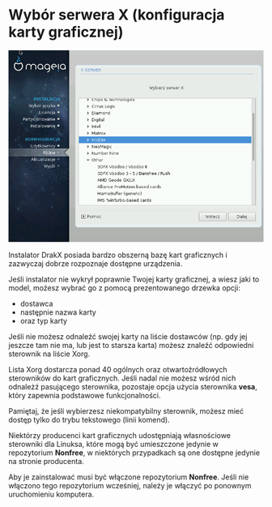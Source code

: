 # Wybór serwera X (konfiguracja karty graficznej)

![](./images/dx2-configureX_card_list.png)

Instalator DrakX posiada bardzo obszerną bazę kart graficznych i zazwyczaj dobrze rozpoznaje dostępne urządzenia.

Jeśli instalator nie wykrył poprawnie Twojej karty graficznej, a wiesz jaki to model, możesz wybrać go z pomocą prezentowanego drzewka opcji:

* dostawca
* następnie nazwa karty
* oraz typ karty

Jeśli nie możesz odnaleźć swojej karty na liście dostawców (np. gdy jej jeszcze tam nie ma, lub jest to starsza karta) możesz znaleźć odpowiedni sterownik na liście Xorg.

Lista Xorg dostarcza ponad 40 ogólnych oraz otwartoźródłowych sterowników do kart graficznych. Jeśli nadal nie możesz wśród nich odnależź pasującego sterownika, pozostaje opcja użycia sterownika **vesa**, który zapewnia podstawowe funkcjonalności.

Pamiętaj, że jeśli wybierzesz niekompatybilny sterownik, możesz mieć dostęp tylko do trybu tekstowego (linii komend).

Niektórzy producenci kart graficznych udostępniają własnościowe sterowniki dla Linuksa, które mogą być umieszczone jedynie w repozytorium **Nonfree**, w niektórych przypadkach są one dostępne jedynie na stronie producenta.

Aby je zainstalować musi być włączone repozytorium **Nonfree**. Jeśli nie włączono tego repozytorium wcześniej, należy je włączyć po ponownym uruchomieniu komputera.
